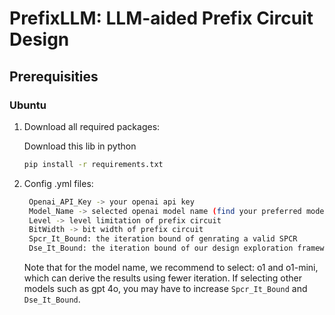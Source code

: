 # PrefixLLM: LLM-aided Prefix Circuit Design

## Prerequisities

### Ubuntu
1. Download all required packages:

    Download this lib in python
    ```bash
    pip install -r requirements.txt
    ```

2. Config .yml files:
   ```bash
    Openai_API_Key -> your openai api key
    Model_Name -> selected openai model name (find your preferred model from this page https://platform.openai.com/docs/models)
    Level -> level limitation of prefix circuit
    BitWidth -> bit width of prefix circuit
    Spcr_It_Bound: the iteration bound of genrating a valid SPCR
    Dse_It_Bound: the iteration bound of our design exploration framework
    ```
   Note that for the model name, we recommend to select: o1 and o1-mini, which can derive the results using fewer iteration. If selecting other models such as gpt 4o, you may have to increase `Spcr_It_Bound` and `Dse_It_Bound`.

   

